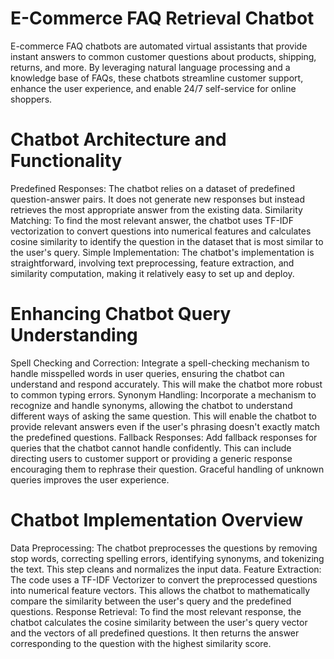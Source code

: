 # E-Commerce FAQ Retrieval Chatbot
E-commerce FAQ chatbots are automated virtual assistants that provide instant answers to common customer questions about products, shipping, returns, and more. By leveraging natural language processing and a knowledge base of FAQs, these chatbots streamline customer support, enhance the user experience, and enable 24/7 self-service for online shoppers.

# Chatbot Architecture and Functionality
Predefined Responses: The chatbot relies on a dataset of predefined question-answer pairs. It does not generate new responses but instead retrieves the most appropriate answer from the existing data.
Similarity Matching: To find the most relevant answer, the chatbot uses TF-IDF vectorization to convert questions into numerical features and calculates cosine similarity to identify the question in the dataset that is most similar to the user's query.
Simple Implementation: The chatbot's implementation is straightforward, involving text preprocessing, feature extraction, and similarity computation, making it relatively easy to set up and deploy.

# Enhancing Chatbot Query Understanding
Spell Checking and Correction: Integrate a spell-checking mechanism to handle misspelled words in user queries, ensuring the chatbot can understand and respond accurately. This will make the chatbot more robust to common typing errors.
Synonym Handling: Incorporate a mechanism to recognize and handle synonyms, allowing the chatbot to understand different ways of asking the same question. This will enable the chatbot to provide relevant answers even if the user's phrasing doesn't exactly match the predefined questions.
Fallback Responses: Add fallback responses for queries that the chatbot cannot handle confidently. This can include directing users to customer support or providing a generic response encouraging them to rephrase their question. Graceful handling of unknown queries improves the user experience.

# Chatbot Implementation Overview
Data Preprocessing: The chatbot preprocesses the questions by removing stop words, correcting spelling errors, identifying synonyms, and tokenizing the text. This step cleans and normalizes the input data.
Feature Extraction: The code uses a TF-IDF Vectorizer to convert the preprocessed questions into numerical feature vectors. This allows the chatbot to mathematically compare the similarity between the user's query and the predefined questions.
Response Retrieval: To find the most relevant response, the chatbot calculates the cosine similarity between the user's query vector and the vectors of all predefined questions. It then returns the answer corresponding to the question with the highest similarity score.
